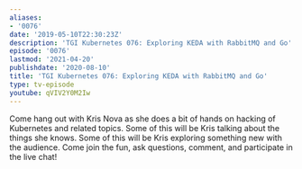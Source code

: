 ```yaml
---
aliases:
- '0076'
date: '2019-05-10T22:30:23Z'
description: 'TGI Kubernetes 076: Exploring KEDA with RabbitMQ and Go'
episode: '0076'
lastmod: '2021-04-20'
publishdate: '2020-08-10'
title: 'TGI Kubernetes 076: Exploring KEDA with RabbitMQ and Go'
type: tv-episode
youtube: qVIV2Y0M2Iw
---
```


Come hang out with Kris Nova as she does a bit of hands on hacking of Kubernetes and related topics. Some of this will be Kris talking about the things she knows. Some of this will be Kris exploring something new with the audience. Come join the fun, ask questions, comment, and participate in the live chat!